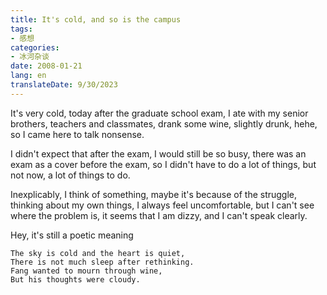 ```yaml
---
title: It's cold, and so is the campus
tags:
- 感想
categories:
- 冰河杂谈
date: 2008-01-21
lang: en
translateDate: 9/30/2023
---
```


It's very cold, today after the graduate school exam, I ate with my senior brothers, teachers and classmates, drank some wine, slightly drunk, hehe, so I came here to talk nonsense.

I didn't expect that after the exam, I would still be so busy, there was an exam as a cover before the exam, so I didn't have to do a lot of things, but not now, a lot of things to do.

Inexplicably, I think of something, maybe it's because of the struggle, thinking about my own things, I always feel uncomfortable, but I can't see where the problem is, it seems that I am dizzy, and I can't speak clearly.

Hey, it's still a poetic meaning

```
The sky is cold and the heart is quiet,
There is not much sleep after rethinking.
Fang wanted to mourn through wine,
But his thoughts were cloudy.
```
